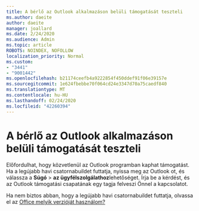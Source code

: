 ```yaml
---
title: A bérlő az Outlook alkalmazáson belüli támogatását teszteli
ms.author: daeite
author: daeite
manager: joallard
ms.date: 2/24/2020
ms.audience: Admin
ms.topic: article
ROBOTS: NOINDEX, NOFOLLOW
localization_priority: Normal
ms.custom:
- "3441"
- "9001442"
ms.openlocfilehash: b21174ceefb4a9222854f450ddef91f06e39157e
ms.sourcegitcommit: 1e624fbebbe70f064cd24e3347d70a75caedf840
ms.translationtype: MT
ms.contentlocale: hu-HU
ms.lasthandoff: 02/24/2020
ms.locfileid: "42260394"
---
```

# <a name="your-tenant-is-piloting-in-app-support-for-outlook"></a>A bérlő az Outlook alkalmazáson belüli támogatását teszteli

Előfordulhat, hogy közvetlenül az Outlook programban kaphat támogatást. Ha a legújabb havi csatornabuildet futtatja, nyissa meg az Outlook ot, és válassza a **Súgó** > **az ügyfélszolgálathoz**lehetőséget. Írja be a kérdést, és az Outlook támogatási csapatának egy tagja felveszi Önnel a kapcsolatot.

Ha nem biztos abban, hogy a legújabb havi csatornabuildet futtatja, olvassa el az [Office melyik verzióját használom?](https://support.office.com/article/932788B8-A3CE-44BF-BB09-E334518B8B19)